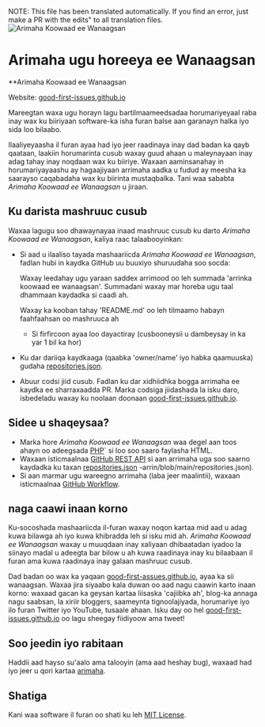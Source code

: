 NOTE: This file has been translated automatically. If you find an error, just make a PR with the edits" to all translation files.
![Arimaha Koowaad ee Wanaagsan](../assets/github/social-preview.png)

# Arimaha ugu horeeya ee Wanaagsan

**Arimaha Koowaad ee Wanaagsan

Website: [good-first-issues.github.io](https://good-first-issues.github.io)

Mareegtan waxa ugu horayn lagu bartilmaameedsadaa horumariyeyaal raba inay wax ku biiriyaan software-ka isha furan balse aan garanayn halka iyo sida loo bilaabo.

Ilaaliyeyaasha il furan ayaa had iyo jeer raadinaya inay dad badan ka qayb qaataan, laakiin horumarinta cusub waxay guud ahaan u maleynayaan inay adag tahay inay noqdaan wax ku biiriye. Waxaan aaminsanahay in horumariyayaashu ay hagaajiyaan arrimaha aadka u fudud ay meesha ka saarayso caqabadaha wax ku biirinta mustaqbalka. Tani waa sababta *Arimaha Koowaad ee Wanaagsan* u jiraan.

## Ku darista mashruuc cusub

Waxaa lagugu soo dhawaynayaa inaad mashruuc cusub ku darto *Arimaha Koowaad ee Wanaagsan*, kaliya raac talaabooyinkan:

- Si aad u ilaaliso tayada mashaariicda *Arimaha Koowaad ee Wanaagsan*, fadlan hubi in kaydka GitHub uu buuxiyo shuruudaha soo socda:

     Waxay leedahay ugu yaraan saddex arrimood oo leh summada 'arrinka koowaad ee wanaagsan'. Summadani waxay mar horeba ugu taal dhammaan kaydadka si caadi ah.

     Waxay ka kooban tahay 'README.md' oo leh tilmaamo habayn faahfaahsan oo mashruuca ah

     - Si firfircoon ayaa loo dayactiray (cusbooneysii u dambeysay in ka yar 1 bil ka hor)

- Ku dar dariiqa kaydkaaga (qaabka 'owner/name' iyo habka qaamuuska) gudaha [repositories.json](https://github.com/gomzyakov/good-first-issue/blob/main/repositories.json).

- Abuur codsi jiid cusub. Fadlan ku dar xidhiidhka bogga arrimaha ee kaydka ee sharraxaadda PR. Marka codsiga jiidashada la isku daro, isbedeladu waxay ku noolaan doonaan [good-first-issues.github.io](https://good-first-issues.github.io).

## Sidee u shaqeysaa?

- Marka hore *Arimaha Koowaad ee Wanaagsan* waa degel aan toos ahayn oo adeegsada [PHP](https://www.php.net)` si loo soo saaro faylasha HTML.
- Waxaan isticmaalnaa [GitHub REST API](https://docs.github.com/en/rest) si aan arrimaha uga soo saarno kaydadka ku taxan [repositories.json](https://github.com/gomzyakov/good-first) -arrin/blob/main/repositories.json).
- Si aan marmar ugu wareegno arrimaha (laba jeer maalintii), waxaan isticmaalnaa [GitHub Workflow](https://docs.github.com/en/actions/using-workflows).

## naga caawi inaan korno

Ku-socoshada mashaariicda il-furan waxay noqon kartaa mid aad u adag kuwa bilawga ah iyo kuwa khibradda leh si isku mid ah. *Arimaha Koowaad ee Wanaagsan* waxay u muuqdaan inay xaliyaan dhibaatadan iyadoo la siinayo madal u adeegta bar bilow u ah kuwa raadinaya inay ku bilaabaan il furan ama kuwa raadinaya inay galaan mashruuc cusub.

Dad badan oo wax ka yaqaan [good-first-assues.github.io](https://good-first-issues.github.io), ayaa ka sii wanaagsan. Waxaa jira siyaabo kala duwan oo aad nagu caawin karto inaan korno: waxaad gacan ka geysan kartaa liisaska 'cajiibka ah', blog-ka annaga nagu saabsan, la xiriir bloggers, saameynta tignoolajiyada, horumariye iyo ilo furan Twitter iyo YouTube, tusaale ahaan. Isku day oo hel [good-first-issues.github.io](https://good-first-issues.github.io) oo lagu sheegay fiidiyoow ama tweet!

## Soo jeedin iyo rabitaan

Haddii aad hayso su'aalo ama talooyin (ama aad heshay bug), waxaad had iyo jeer u qori kartaa [arimaha](https://github.com/good-first-issues/good-first-issues.github.io/issues).

## Shatiga

Kani waa software il furan oo shati ku leh [MIT License](https://github.com/good-first-issues/good-first-issues.github.io/blob/main/LICENSE).
